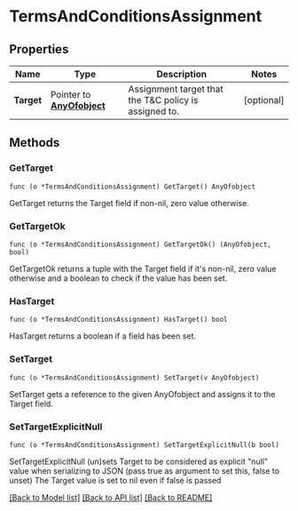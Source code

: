 # TermsAndConditionsAssignment

## Properties

Name | Type | Description | Notes
------------ | ------------- | ------------- | -------------
**Target** | Pointer to [**AnyOfobject**](anyOf&lt;object&gt;.md) | Assignment target that the T&amp;C policy is assigned to. | [optional] 

## Methods

### GetTarget

`func (o *TermsAndConditionsAssignment) GetTarget() AnyOfobject`

GetTarget returns the Target field if non-nil, zero value otherwise.

### GetTargetOk

`func (o *TermsAndConditionsAssignment) GetTargetOk() (AnyOfobject, bool)`

GetTargetOk returns a tuple with the Target field if it's non-nil, zero value otherwise
and a boolean to check if the value has been set.

### HasTarget

`func (o *TermsAndConditionsAssignment) HasTarget() bool`

HasTarget returns a boolean if a field has been set.

### SetTarget

`func (o *TermsAndConditionsAssignment) SetTarget(v AnyOfobject)`

SetTarget gets a reference to the given AnyOfobject and assigns it to the Target field.

### SetTargetExplicitNull

`func (o *TermsAndConditionsAssignment) SetTargetExplicitNull(b bool)`

SetTargetExplicitNull (un)sets Target to be considered as explicit "null" value
when serializing to JSON (pass true as argument to set this, false to unset)
The Target value is set to nil even if false is passed

[[Back to Model list]](../README.md#documentation-for-models) [[Back to API list]](../README.md#documentation-for-api-endpoints) [[Back to README]](../README.md)


